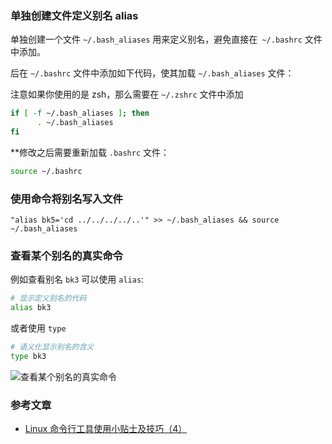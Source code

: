 

### 单独创建文件定义别名 alias


单独创建一个文件 `~/.bash_aliases` 用来定义别名，避免直接在` ~/.bashrc` 文件中添加。

后在 `~/.bashrc` 文件中添加如下代码，使其加载 `~/.bash_aliases` 文件：

注意如果你使用的是 zsh，那么需要在 `~/.zshrc` 文件中添加

```bash
if [ -f ~/.bash_aliases ]; then
      . ~/.bash_aliases
fi
```

**修改之后需要重新加载 `.bashrc` 文件：

```bash
source ~/.bashrc
```

### 使用命令将别名写入文件


```
"alias bk5='cd ../../../../..'" >> ~/.bash_aliases && source ~/.bash_aliases
```

### 查看某个别名的真实命令

例如查看别名 `bk3` 可以使用 `alias`:

```bash
# 显示定义别名的代码
alias bk3
```

或者使用 `type`

```bash
# 语义化显示别名的含义
type bk3
```

![查看某个别名的真实命令](http://xiaoshujiang.wencaizhang.com/xiaoshujiang/2019/view-the-true-command-via-alias-and-type.png)


### 参考文章

+ [Linux 命令行工具使用小贴士及技巧（4）](http://blog.jobbole.com/110848/)
